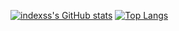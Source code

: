 [![indexss's GitHub stats](https://github-readme-stats.vercel.app/api?username=indexss&layout=compact)](https://github.com/anuraghazra/github-readme-stats)
[![Top Langs](https://github-readme-stats.vercel.app/api/top-langs/?username=indexss&layout=compact)](https://github.com/anuraghazra/github-readme-stats)
